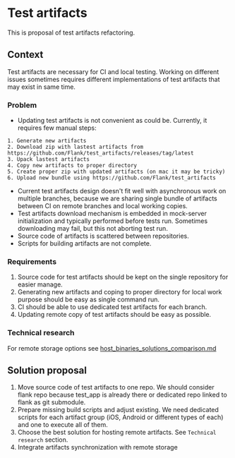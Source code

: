 # Test artifacts
This is proposal of test artifacts refactoring.

## Context
Test artifacts are necessary for CI and local testing. 
Working on different issues sometimes requires different implementations of test artifacts that may exist in same time.

### Problem
- Updating test artifacts is not convenient as could be. Currently, it requires few manual steps:
```
1. Generate new artifacts
2. Download zip with lastest artifacts from https://github.com/Flank/test_artifacts/releases/tag/latest
3. Upack lastest artifacts
4. Copy new artifacts to proper directory
5. Create proper zip with updated artifacts (on mac it may be tricky) 
6. Upload new bundle using https://github.com/Flank/test_artifacts
```
- Current test artifacts design doesn't fit well with asynchronous work on multiple branches, 
because we are sharing single bundle of artifacts between CI on remote branches and local working copies.
- Test artifacts download mechanism is embedded in mock-server initialization and typically performed before tests run. 
Sometimes downloading may fail, but this not aborting test run.
- Source code of artifacts is scattered between repositories.
- Scripts for building artifacts are not complete.


### Requirements
1. Source code for test artifacts should be kept on the single repository for easier manage. 
2. Generating new artifacts and coping to proper directory for local work purpose should be easy as single command run.
3. CI should be able to use dedicated test artifacts for each branch.
4. Updating remote copy of test artifacts should be easy as possible.

### Technical research
For remote storage options see [host_binaries_solutions_comparison.md](./host_binaries_solutions_comparison.md)

## Solution proposal
1. Move source code of test artifacts to one repo. 
We should consider flank repo because test_app is already there or dedicated repo linked to flank as git submodule.
2. Prepare missing build scripts and adjust existing. 
We need dedicated scripts for each artifact group (iOS, Android or different types of each) and one to execute all of them.
3. Choose the best solution for hosting remote artifacts. See `Technical research` section.
4. Integrate artifacts synchronization with remote storage
